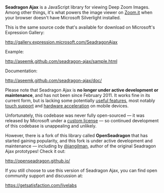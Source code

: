 **Seadragon Ajax** is a JavaScript library for viewing Deep Zoom Images.
Among other things, it's what powers the image viewer on [Zoom.it][] when your
browser doesn't have Microsoft Silverlight installed.

[Zoom.it]: http://zoom.it/

This is the same source code that's available for download on Microsoft's
Expression Gallery:

http://gallery.expression.microsoft.com/SeadragonAjax

Example:

http://aseemk.github.com/seadragon-ajax/sample.html

Documentation:

http://aseemk.github.com/seadragon-ajax/doc/

Please note that Seadragon Ajax is **no longer under active development or
maintenance**, and has not been since February 2011. It works fine in its
current form, but is lacking some potentially [useful features][], most
notably [touch support][] and [hardware acceleration][] on mobile devices.

[useful features]: https://github.com/aseemk/seadragon-ajax/issues
[touch support]: https://github.com/aseemk/seadragon-ajax/issues/4
[hardware acceleration]: https://github.com/aseemk/seadragon-ajax/issues/3

Unfortunately, this codebase was never fully open-sourced — it was released by
Microsoft under a [custom license][] — so continued development of this
codebase is unappealing and unlikely.

[custom license]: https://github.com/aseemk/seadragon-ajax/blob/master/license.txt

However, there is a fork of this library called **OpenSeadragon** that has
started gaining popularity, and this fork is under active development and
maintenance — including by [@iangilman][], author of the original Seadragon
Ajax prototypes! Check it out:

[@iangilman]: https://github.com/iangilman

http://openseadragon.github.io/

If you still choose to use this version of Seadragon Ajax, you can find open
community support and discussion at:

https://getsatisfaction.com/livelabs
